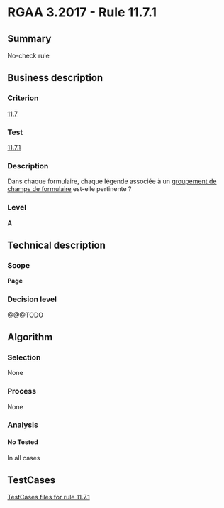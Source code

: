 # RGAA 3.2017 - Rule 11.7.1

## Summary
No-check rule


## Business description

### Criterion
[11.7](http://references.modernisation.gouv.fr/rgaa-accessibilite/criteres.html#crit-11-7)

### Test
[11.7.1](http://references.modernisation.gouv.fr/rgaa-accessibilite/criteres.html#test-11-7-1)

### Description
<div lang="fr">Dans chaque formulaire, chaque l&#xE9;gende associ&#xE9;e &#xE0; un <a href="http://references.modernisation.gouv.fr/rgaa-accessibilite/glossaire.html#bloc-dinformations-de-mme-nature">groupement de champs de formulaire</a> est-elle pertinente&nbsp;?</div>

### Level
**A**


## Technical description

### Scope
**Page**

### Decision level
@@@TODO


## Algorithm

### Selection
None

### Process
None

### Analysis

#### No Tested
In all cases


##  TestCases

[TestCases files for rule 11.7.1](https://github.com/Asqatasun/Asqatasun/tree/develop/rules/rules-rgaa3.2017/src/test/resources/testcases/rgaa32017/Rgaa32017Rule110701/)


